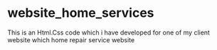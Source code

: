 # website_home_services
This is an Html.Css code which i have developed for one of my client website which home repair service website 
